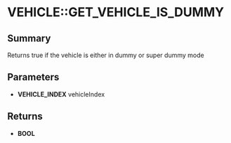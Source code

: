 # VEHICLE::GET_VEHICLE_IS_DUMMY

## Summary
Returns true if the vehicle is either in dummy or super dummy mode

## Parameters
* **VEHICLE_INDEX** vehicleIndex

## Returns
* **BOOL**